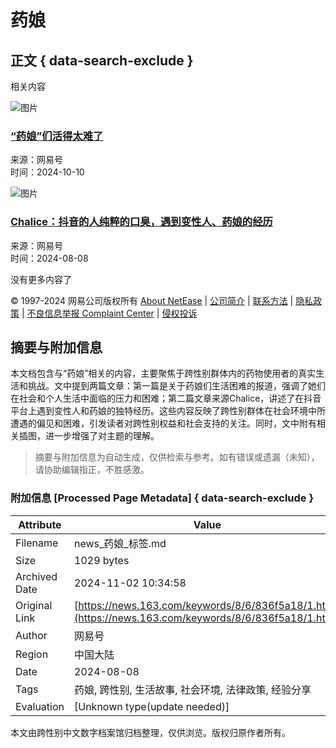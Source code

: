# 药娘

## 正文 { data-search-exclude }


相关内容

![图片](https://static.ws.126.net/f2e/news/index2016_rmd/images/pic_error0106.jpg)

### [“药娘”们活得太难了](https://www.163.com/dy/article/JE48HRKU0553TDUQ.html)

来源：网易号  
时间：2024-10-10

![图片](https://nimg.ws.126.net/?url=https%3A%2F%2Fdingyue.ws.126.net%2F2024%2F0808%2F264e6805j00shv5b9001nd000pp00o4m.jpg&thumbnail=140x88&quality=95&type=jpg)

### [Chalice：抖音的人纯粹的口臭，遇到变性人、药娘的经历](https://www.163.com/dy/article/J91Q3HR805561BIQ.html)

来源：网易号  
时间：2024-08-08

没有更多内容了

© 1997-2024 网易公司版权所有 [About NetEase](https://corp.163.com/) | [公司简介](https://corp.163.com/gb/about/overview.html) | [联系方法](https://corp.163.com/gb/contactus.html) | [隐私政策](https://corp.163.com/gb/legal.html) | [不良信息举报 Complaint Center](https://www.163.com/special/0077jt/tipoff.html) | [侵权投诉](https://corp.163.com/special/008397U0/reporting_infringements.html)

## 摘要与附加信息

<!-- tcd_abstract -->
本文档包含与“药娘”相关的内容，主要聚焦于跨性别群体内的药物使用者的真实生活和挑战。文中提到两篇文章：第一篇是关于药娘们生活困难的报道，强调了她们在社会和个人生活中面临的压力和困难；第二篇文章来源Chalice，讲述了在抖音平台上遇到变性人和药娘的独特经历。这些内容反映了跨性别群体在社会环境中所遭遇的偏见和困难，引发读者对跨性别权益和社会支持的关注。同时，文中附有相关插图，进一步增强了对主题的理解。
<!-- tcd_abstract_end -->

> 摘要与附加信息为自动生成，仅供检索与参考。如有错误或遗漏（未知），请协助编辑指正，不胜感激。

### 附加信息 [Processed Page Metadata] { data-search-exclude }

| Attribute       | Value                                  |
|-----------------|----------------------------------------|
| Filename        | news_药娘_标签.md                             |
| Size            | 1029 bytes                           |
| Archived Date   | 2024-11-02 10:34:58                             |
| Original Link   | [https://news.163.com/keywords/8/6/836f5a18/1.html](https://news.163.com/keywords/8/6/836f5a18/1.html)                       |
| Author          | 网易号                               |
| Region          | 中国大陆                               |
| Date            | 2024-08-08                                 |
| Tags            | 药娘, 跨性别, 生活故事, 社会环境, 法律政策, 经验分享                                 |
| Evaluation            | [Unknown type(update needed)]                                 |
<!-- tcd_table_end -->

本文由跨性别中文数字档案馆归档整理，仅供浏览。版权归原作者所有。
